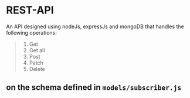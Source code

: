 # REST-API

An API designed using nodeJs, expressJs and mongoDB that handles the following operations:

>1. Get
>2. Get all
>3. Post
>4. Patch
>5. Delete

on the schema defined in ```models/subscriber.js```
---
